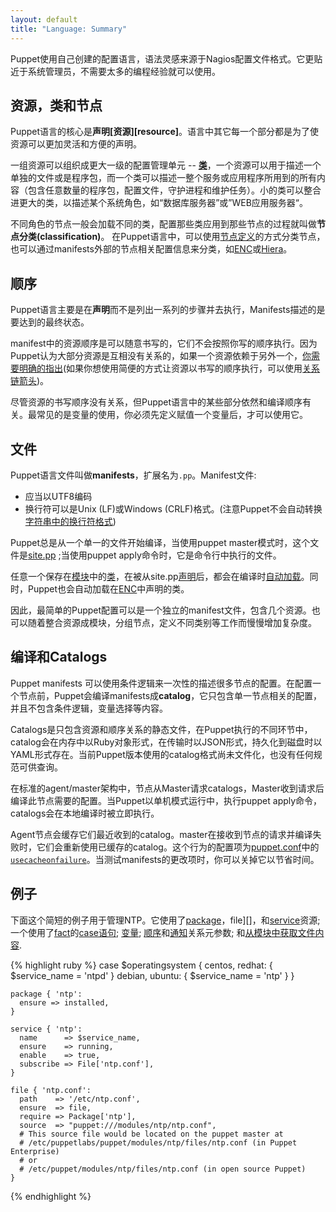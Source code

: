 ```yaml
---
layout: default
title: "Language: Summary"
---
```



[autoload]: ./lang_namespaces.html#autoloader-behavior
[config]: /guides/configuring.html
[usecacheonfailure]: /references/latest/configuration.html#usecacheonfailure
[fileserve]: ./modules_fundamentals.html#files
[sitepp]: /references/glossary.html#site-manifest
[classes]: ./lang_classes.html
[enc]: /guides/external_nodes.html
[resources]: ./lang_resources.html
[chaining]: ./lang_relationships.html#chaining-arrows
[modules]: ./modules_fundamentals.html
[package]: /references/latest/type.html#package
[file]: /references/latest/type.html#file
[service]: /references/latest/type.html#service
[case]: ./lang_conditional.html#case-statements
[fact]: ./lang_variables.html#facts-and-built-in-variables
[variables]: ./lang_variables.html
[relationships]: ./lang_relationships.html
[ordering]: ./lang_relationships.html#ordering-and-notification
[notification]: ./lang_relationships.html#ordering-and-notification
[declared]: /references/glossary.html#declare
[string_newline]: ./lang_datatypes.html#line-breaks
[node]: ./lang_node_definitions.html
<!-- TODO improve hiera link -->
[hiera]: https://github.com/puppetlabs/hiera

Puppet使用自己创建的配置语言，语法灵感来源于Nagios配置文件格式。它更贴近于系统管理员，不需要太多的编程经验就可以使用。

资源，类和节点
-----

Puppet语言的核心是**声明[资源][resource]**。语言中其它每一个部分都是为了使资源可以更加灵活和方便的声明。

一组资源可以组织成更大一级的配置管理单元 -- **[类][classes]**，一个资源可以用于描述一个单独的文件或是程序包，而一个类可以描述一整个服务或应用程序所用到的所有内容（包含任意数量的程序包，配置文件，守护进程和维护任务）。小的类可以整合进更大的类，以描述某个系统角色，如“数据库服务器”或”WEB应用服务器“。

不同角色的节点一般会加载不同的类，配置那些类应用到那些节点的过程就叫做**节点分类(classification)**。<!-- TODO link to a more general node classification guide --> 在Puppet语言中，可以使用[节点定义][node]的方式分类节点，也可以通过manifests外部的节点相关配置信息来分类，如[ENC][]或[Hiera][]。


顺序
-----

Puppet语言主要是在**声明**而不是列出一系列的步骤并去执行，Manifests描述的是要达到的最终状态。

manifest中的资源顺序是可以随意书写的，它们不会按照你写的顺序执行。因为Puppet认为大部分资源是互相没有关系的，如果一个资源依赖于另外一个，[你需要明确的指出][relationships](如果你想使用简便的方式让资源以书写的顺序执行，可以使用[关系链箭头][chaining])。

尽管资源的书写顺序没有关系，但Puppet语言中的某些部分依然和编译顺序有关。最常见的是变量的使用，你必须先定义赋值一个变量后，才可以使用它。

文件
-----

Puppet语言文件叫做**manifests**，扩展名为`.pp`。Manifest文件:

* 应当以UTF8编码
* 换行符可以是Unix (LF)或Windows (CRLF)格式。(注意Puppet不会自动转换[字符串中的换行符格式][string_newline])

Puppet总是从一个单一的文件开始编译，当使用puppet master模式时，这个文件是[site.pp][sitepp] ;当使用puppet apply命令时，它是命令行中执行的文件。

任意一个保存在[模块][modules]中的[类][classes]，在被从site.pp[声明][declared]后，都会在编译时[自动加载][autoload]。同时，Puppet也会自动加载在[ENC][enc]中声明的类。

因此，最简单的Puppet配置可以是一个独立的manifest文件，包含几个资源。也可以随着整合资源成模块，分组节点，定义不同类别等工作而慢慢增加复杂度。

编译和Catalogs
-----

Puppet manifests 可以使用条件逻辑来一次性的描述很多节点的配置。在配置一个节点前，Puppet会编译manifests成**catalog**，它只包含单一节点相关的配置，并且不包含条件逻辑，变量选择等内容。

Catalogs是只包含资源和顺序关系的静态文件，在Puppet执行的不同环节中，catalog会在内存中以Ruby对象形式，在传输时以JSON形式，持久化到磁盘时以YAML形式存在。当前Puppet版本使用的catalog格式尚未文件化，也没有任何规范可供查询。 

在标准的agent/master架构中，节点从Master请求catalogs，Master收到请求后编译此节点需要的配置。当Puppet以单机模式运行中，执行puppet apply命令，catalogs会在本地编译时被立即执行。

Agent节点会缓存它们最近收到的catalog。master在接收到节点的请求并编译失败时，它们会重新使用已缓存的catalog。这个行为的配置项为[puppet.conf][config]中的[`usecacheonfailure`][usecacheonfailure]。当测试manifests的更改项时，你可以关掉它以节省时间。 


例子
-----

下面这个简短的例子用于管理NTP。它使用了[package][]，file][]，和[service][]资源; 一个使用了[fact][]的[case语句][case]; [变量][variables]; [顺序][ordering]和[通知][notification]关系元参数; 和[从模块中获取文件内容][fileserve].

{% highlight ruby %}
    case $operatingsystem {
      centos, redhat: { $service_name = 'ntpd' }
      debian, ubuntu: { $service_name = 'ntp' }
    }
    
    package { 'ntp':
      ensure => installed,
    }
    
    service { 'ntp':
      name      => $service_name,
      ensure    => running,
      enable    => true,
      subscribe => File['ntp.conf'],
    }
    
    file { 'ntp.conf':
      path    => '/etc/ntp.conf',
      ensure  => file,
      require => Package['ntp'],
      source  => "puppet:///modules/ntp/ntp.conf",
      # This source file would be located on the puppet master at
      # /etc/puppetlabs/puppet/modules/ntp/files/ntp.conf (in Puppet Enterprise)
      # or
      # /etc/puppet/modules/ntp/files/ntp.conf (in open source Puppet)
    }
{% endhighlight %}



